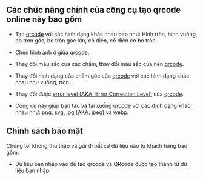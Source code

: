 ## Các chức năng chính của công cụ tạo qrcode online này bao gồm

- Tạo [qrcode](https://vi.wikipedia.org/wiki/M%C3%A3_QR) với các hình dạng khác nhau bao như:
    Hình tròn, hình vuông,
    bo tròn góc,
    bo tròn góc lớn,
    cổ điển,
    cổ điển có bo tròn.

- Chèn hình ảnh ở giữa [qrcode](https://vi.wikipedia.org/wiki/M%C3%A3_QR).

- Thay đổi màu sắc của các chấm,
    thay đổi màu sắc của nền [qrcode](https://vi.wikipedia.org/wiki/M%C3%A3_QR).

- Thay đổi hình dạng của chấm góc
    của [qrcode](https://vi.wikipedia.org/wiki/M%C3%A3_QR) với các hình dạng khác nhau như vuông, tròn.

- Thay đổi được [error level (AKA: Error Correction Level)](https://en.wikipedia.org/wiki/QR_code#Error_correction) của [qrcode](https://vi.wikipedia.org/wiki/M%C3%A3_QR).

- Công cụ này giúp bạn tạo và tải xuống [qrcode](https://vi.wikipedia.org/wiki/M%C3%A3_QR)
    với các định dạng khác nhau như:
    [png](https://vi.wikipedia.org/wiki/PNG),
    [svg](https://vi.wikipedia.org/wiki/SVG),
    [jpg (AKA: jpeg)](https://vi.wikipedia.org/wiki/JPEG)
    và [webp](https://en.wikipedia.org/wiki/WebP).

## Chính sách bảo mật

Chúng tôi không thu thập và gửi đi bất cứ dữ liệu nào từ khách hàng bao gồm:

- Dữ liệu bạn nhập vào để tạo qrcode và QRcode được tạo thành từ dữ liệu bạn nhập.
